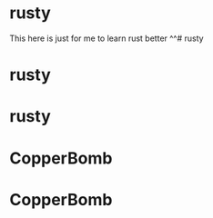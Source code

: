 # rusty
This here is just for me to learn rust better ^^# rusty
# rusty
# rusty
# CopperBomb
# CopperBomb
